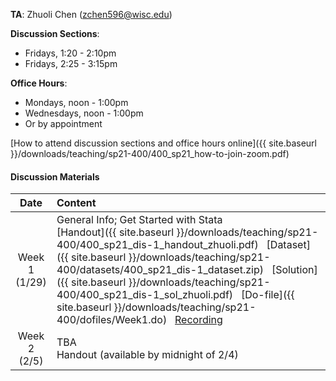 **TA**: Zhuoli Chen (zchen596@wisc.edu)

**Discussion Sections**:

* Fridays, 1:20 - 2:10pm
* Fridays, 2:25 - 3:15pm

**Office Hours**:

* Mondays, noon - 1:00pm
* Wednesdays, noon - 1:00pm
* Or by appointment

[How to attend discussion sections and office hours online]({{ site.baseurl }}/downloads/teaching/sp21-400/400_sp21_how-to-join-zoom.pdf)

#### Discussion Materials

|     Date    |                     Content                     |
|:-----------:|	:---------------------------------------------- |
| Week 1 <br> (1/29) | General Info; Get Started with Stata <br> [Handout]({{ site.baseurl }}/downloads/teaching/sp21-400/400_sp21_dis-1_handout_zhuoli.pdf) &nbsp; [Dataset]({{ site.baseurl }}/downloads/teaching/sp21-400/datasets/400_sp21_dis-1_dataset.zip) &nbsp; [Solution]({{ site.baseurl }}/downloads/teaching/sp21-400/400_sp21_dis-1_sol_zhuoli.pdf) &nbsp; [Do-file]({{ site.baseurl }}/downloads/teaching/sp21-400/dofiles/Week1.do) &nbsp; [Recording](https://uwmadison.zoom.us/rec/share/Dj6DTDxqEfHPBw_VXzKtmbj6LIqgXNmZ447ALoWu7BeHb9RCsr7rpa79SHPz8-f9.LXhVPxcFnKD2cixr) |
| Week 2 <br> (2/5) | TBA <br> Handout (available by midnight of 2/4) |